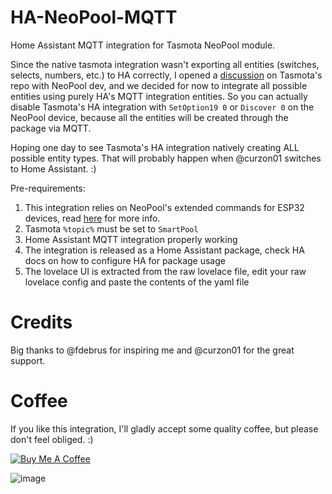 # HA-NeoPool-MQTT
Home Assistant MQTT integration for Tasmota NeoPool module.

Since the native tasmota integration wasn't exporting all entities (switches, selects, numbers, etc.) to HA correctly, I opened a [discussion](https://github.com/arendst/Tasmota/discussions/19811) on Tasmota's repo with NeoPool dev, and we decided for now to integrate all possible entities using purely HA's MQTT integration entities. So you can actually disable Tasmota's HA integration with `SetOption19 0` or `Discover 0` on the NeoPool device, because all the entities will be created through the package via MQTT.

Hoping one day to see Tasmota's HA integration natively creating ALL possible entity types. That will probably happen when @curzon01 switches to Home Assistant. :)

Pre-requirements:

1. This integration relies on NeoPool's extended commands for ESP32 devices, read [here](https://tasmota.github.io/docs/NeoPool/#esp32-adding-user-defined-neopool-commands-to-tasmota) for more info.
2. Tasmota `%topic%` must be set to `SmartPool`
3. Home Assistant MQTT integration properly working
4. The integration is released as a Home Assistant package, check HA docs on how to configure HA for package usage
5. The lovelace UI is extracted from the raw lovelace file, edit your raw lovelace config and paste the contents of the yaml file

# Credits
Big thanks to @fdebrus for inspiring me and @curzon01 for the great support.

# Coffee

If you like this integration, I'll gladly accept some quality coffee, but please don't feel obliged. :)

<a href="https://www.buymeacoffee.com/alexdelprete" target="_blank"><img src="https://www.buymeacoffee.com/assets/img/custom_images/black_img.png" alt="Buy Me A Coffee" style="height: auto !important;width: auto !important;" ></a><br>

![image](https://github.com/alexdelprete/HA-NeoPool-MQTT/assets/7027842/fd404be8-448e-441a-8352-a875f178dfd1)
